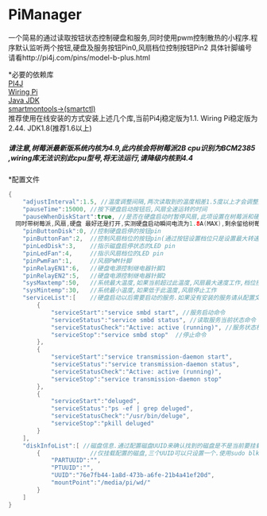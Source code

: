 # PiManager
一个简易的通过读取按钮状态控制硬盘和服务,同时使用pwm控制散热的小程序.程序默认监听两个按钮,硬盘及服务按钮Pin0,风扇档位控制按钮Pin2
具体针脚编号请看http://pi4j.com/pins/model-b-plus.html

*必要的依赖库<br>
<a href="http://pi4j.com/install.html">PI4J</a><br>
<a href="http://wiringpi.com/download-and-install/">Wiring Pi</a> <br>
<a href="http://elinux.org/RPi_Java_JDK_Installation/">Java JDK</a> <br>
<a href="https://www.smartmontools.org/">smartmontools->(smartctl)</a> <br>
推荐使用在线安装的方式安装上述几个库,当前Pi4j稳定版为1.1. Wiring Pi稳定版为2.44. JDK1.8(推荐1.6以上)

<h5>请注意,树莓派最新版系统内核为4.9,此内核会将树莓派2B cpu识别为BCM2385 ,wiring库无法识别此cpu型号,将无法运行,请降级内核到4.4</h5>

*配置文件

```java
{
	"adjustInterval":1.5, //温度调整间隔,两次读取到的温度相差1.5度以上才会调整风扇转速
	"pauseTime":15000, //按下硬盘启动按钮后,风扇全速运转的时间
	"pauseWhenDiskStart":true, //是否在硬盘启动时暂停风扇,此项设置在树莓派和硬盘使用同一个电源适配器并且功率不大的情况下适用,如3.5寸硬盘 12V2A电源
  同时带树莓派,风扇,硬盘 最好还是打开,实测硬盘启动瞬间电流为1.8A(MAX),剩余留给树莓派的电流不多了,风扇一定要停掉, 有大功率电源可以设置为false
	"pinButtonDisk":0, //控制硬盘启停的按钮pin
	"pinButtonFan":2,  //控制风扇档位的按钮pin(通过按钮设置档位只是设置最大转速,如果 speed > set --> speed == set.当前一共五档)
	"pinLedDisk":3,    //指示磁盘启停状态的LED pin
	"pinLedFan":4,     //指示风扇档位的LED pin
	"pinPwmFan":1,     //风扇PWM针脚
	"pinRelayEN1":6,   //硬盘电源控制继电器针脚1
	"pinRelayEN2":5,   //硬盘电源控制继电器针脚2
	"sysMaxtemp":50,   //系统最大温度,如果当前超过此温度,风扇最大速度工作,档位控制失效
	"sysMintemp":30,   //系统最小温度,如果低于此温度,风扇停止工作
	"serviceList":[    //硬盘启动以后需要启动的服务.如果没有安装的服务请从配置文件中删除,否则启动后硬盘警告灯会一直闪烁表示启动过程有问题
		{
			"serviceStart":"service smbd start", //服务启动命令
			"serviceStatus":"service smbd status", //读取服务当前状态命令
			"serviceStatusCheck":"Active: active (running)", //服务状态检查命令
			"serviceStop":"service smbd stop"  //停止命令
		},
		{
			"serviceStart":"service transmission-daemon start",
			"serviceStatus":"service transmission-daemon status",
			"serviceStatusCheck":"Active: active (running)",
			"serviceStop":"service transmission-daemon stop"
		},
		{
			"serviceStart":"deluged",
			"serviceStatus":"ps -ef | grep deluged",
			"serviceStatusCheck":"/usr/bin/deluge",
			"serviceStop":"pkill deluged"
		}
	],
	"diskInfoList":[ //磁盘信息.通过配置磁盘UUID来确认找到的磁盘是不是当前要挂载的以及挂载点,上面的服务可能会用到如下载工具等
		{              //仅挂载配置的磁盘,三个UUID可以只设置一个.使用sudo blkid命令读取磁盘的UUID
			"PARTUUID":"",
			"PTUUID":"",
			"UUID":"76e7fb44-1a8d-473b-a6fe-21b4a41ef20d",
			"mountPoint":"/media/pi/wd/"
		}
	]
}
```
